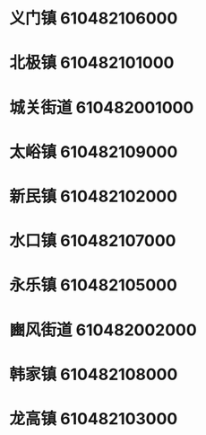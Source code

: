 # 义门镇 610482106000
# 北极镇 610482101000
# 城关街道 610482001000
# 太峪镇 610482109000
# 新民镇 610482102000
# 水口镇 610482107000
# 永乐镇 610482105000
# 豳风街道 610482002000
# 韩家镇 610482108000
# 龙高镇 610482103000
